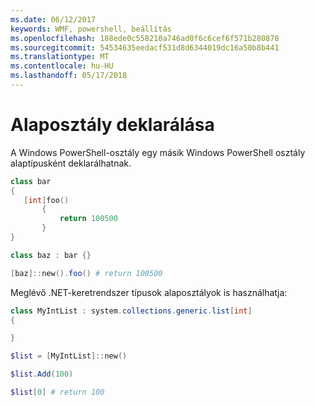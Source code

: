 ```yaml
---
ms.date: 06/12/2017
keywords: WMF, powershell, beállítás
ms.openlocfilehash: 188ede0c558210a746ad0f6c6cef6f571b280878
ms.sourcegitcommit: 54534635eedacf531d8d6344019dc16a50b8b441
ms.translationtype: MT
ms.contentlocale: hu-HU
ms.lasthandoff: 05/17/2018
---
```

# <a name="declare-base-class"></a>Alaposztály deklarálása
A Windows PowerShell-osztály egy másik Windows PowerShell osztály alaptípusként deklarálhatnak.

```powershell
class bar
{
   [int]foo()
       {
           return 100500
       }
}

class baz : bar {}

[baz]::new().foo() # return 100500
```

Meglévő .NET-keretrendszer típusok alaposztályok is használhatja:

```powershell
class MyIntList : system.collections.generic.list[int]
{

}

$list = [MyIntList]::new()

$list.Add(100)

$list[0] # return 100
```
